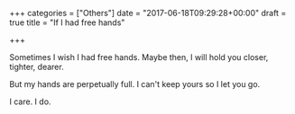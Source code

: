 +++
categories = ["Others"]
date = "2017-06-18T09:29:28+00:00"
draft = true
title = "If I had free hands"

+++


Sometimes I wish I had free hands. Maybe then, I will hold you closer, tighter, dearer.

But my hands are perpetually full. I can't keep yours so I let you go.

I care. I do.